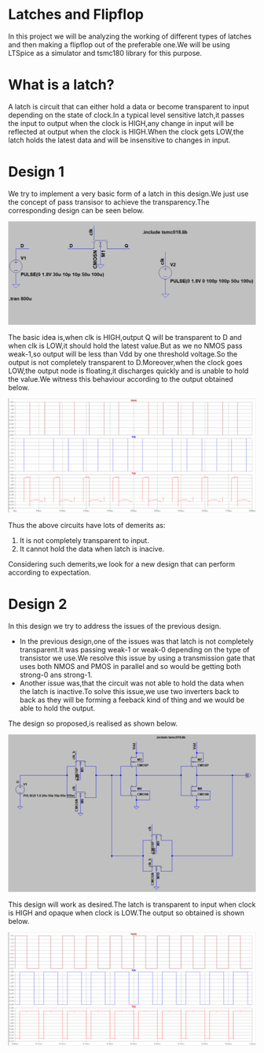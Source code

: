 # Latches and Flipflop
In this project we will be analyzing the working of different types of latches and then making a flipflop out of the preferable one.We will be using LTSpice as a simulator and tsmc180 library for this purpose.

# What is a latch?
A latch is circuit that can either hold a data or become transparent to input depending on the state of clock.In a typical level sensitive latch,it passes the input to output when the clock is HIGH,any change in input will be reflected at output when the clock is HIGH.When the clock gets LOW,the latch holds the latest data and will be insensitive to changes in input.

# Design 1
We try to implement a very basic form of a latch in this design.We just use the concept of pass transisor to achieve the transparency.The corresponding design can be seen below.


![](design/des1.PNG)

The basic idea is,when clk is HIGH,output Q will be transparent to D and when clk is LOW,it should hold the latest value.But as we no NMOS pass weak-1,so output will be less than Vdd by one threshold voltage.So the output is not completely transparent to D.Moreover,when the clock goes LOW,the output node is floating,it discharges quickly and is unable to hold the value.We witness this behaviour according to the output obtained below.

![](ouput/des1op.PNG)

Thus the above circuits have lots of demerits as:
1. It is not completely transparent to input.
2. It cannot hold the data when latch is inacive.

Considering such demerits,we look for a new design that can perform according to expectation.

# Design 2
In this design we try to address the issues of the previous design.
- In the previous design,one of the issues was that latch is not completely transparent.It was passing weak-1 or weak-0 depending on the type of transistor we use.We resolve this issue by using a transmission gate that uses both NMOS and PMOS in parallel and so would be getting both strong-0 ans strong-1.
- Another issue was,that the circuit was not able to hold the data when the latch is inactive.To solve this issue,we use two inverters back to back as they will be forming a feeback kind of thing and we would be able to hold the output.

The design so proposed,is realised as shown below.

![](design/des2.PNG)

This design will work as desired.The latch is transparent to input when clock is HIGH and opaque when clock is LOW.The output so obtained is shown below.

![](ouput/des2op.PNG)

